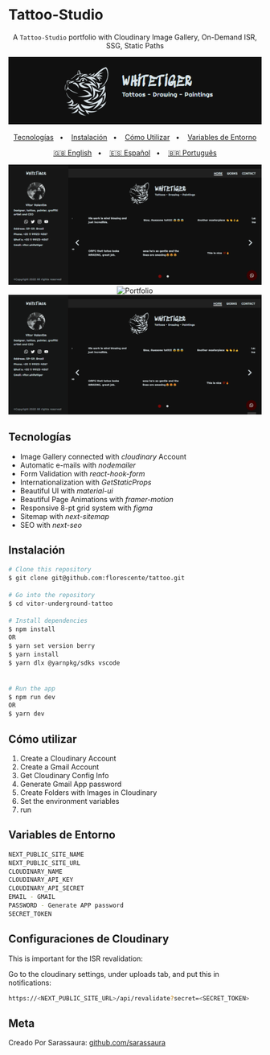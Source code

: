 # Tattoo-Studio

<div align="center">

A `Tattoo-Studio` portfolio with Cloudinary Image Gallery, On-Demand ISR, SSG, Static Paths

![Banner](/public/Banner.png?raw=true)

[Tecnologías](#tecnologías)&nbsp;&nbsp; • &nbsp;&nbsp;
[Instalación](#instalación)&nbsp;&nbsp; • &nbsp;&nbsp;
[Cómo Utilizar](#cómo-utilizar)&nbsp;&nbsp; • &nbsp;&nbsp;
[Variables de Entorno](#variables-de-entorno)

[🇬🇧 English](/README.md)&nbsp;&nbsp; • &nbsp;&nbsp;
[🇪🇸 Español](/README.es.md)&nbsp;&nbsp; • &nbsp;&nbsp;
[🇧🇷 Português](/README.pt-BR.md)

![Home](/public/Home.gif)
![Portfolio](/public/Portfolio.gif)
![Contact](/public/Contact.gif)

</div>

## Tecnologías

- Image Gallery connected with _cloudinary_ Account
- Automatic e-mails with _nodemailer_
- Form Validation with _react-hook-form_
- Internationalization with _GetStaticProps_
- Beautiful UI with _material-ui_
- Beautiful Page Animations with _framer-motion_
- Responsive 8-pt grid system with _figma_
- Sitemap with _next-sitemap_
- SEO with _next-seo_

## Instalación

```sh
# Clone this repository
$ git clone git@github.com:florescente/tattoo.git

# Go into the repository
$ cd vitor-underground-tattoo

# Install dependencies
$ npm install
OR
$ yarn set version berry
$ yarn install
$ yarn dlx @yarnpkg/sdks vscode


# Run the app
$ npm run dev
OR
$ yarn dev
```

## Cómo utilizar

1. Create a Cloudinary Account
2. Create a Gmail Account
3. Get Cloudinary Config Info
4. Generate Gmail App password
5. Create Folders with Images in Cloudinary
6. Set the environment variables
7. run

## Variables de Entorno

```bash
NEXT_PUBLIC_SITE_NAME
NEXT_PUBLIC_SITE_URL
CLOUDINARY_NAME
CLOUDINARY_API_KEY
CLOUDINARY_API_SECRET
EMAIL - GMAIL
PASSWORD - Generate APP password
SECRET_TOKEN
```

## Configuraciones de Cloudinary

This is important for the ISR revalidation:

Go to the cloudinary settings, under uploads tab, and put this in notifications:

```bash
https://<NEXT_PUBLIC_SITE_URL>/api/revalidate?secret=<SECRET_TOKEN>
```

## Meta

Creado Por Sarassaura:
[github.com/sarassaura](https://github.com/sarassaura)
